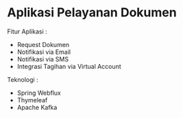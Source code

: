 # Aplikasi Pelayanan Dokumen #

Fitur Aplikasi :

* Request Dokumen
* Notifikasi via Email
* Notifikasi via SMS
* Integrasi Tagihan via Virtual Account

Teknologi :

* Spring Webflux
* Thymeleaf
* Apache Kafka


